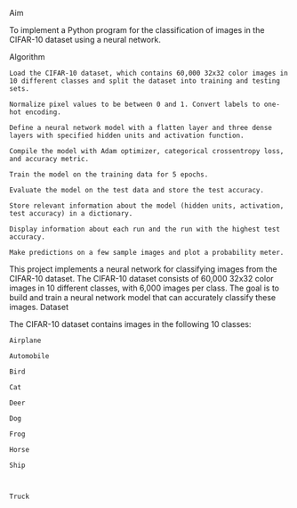 
Aim

To implement a Python program for the classification of images in the CIFAR-10 dataset using a neural network.

Algorithm

    Load the CIFAR-10 dataset, which contains 60,000 32x32 color images in 10 different classes and split the dataset into training and testing sets.

    Normalize pixel values to be between 0 and 1. Convert labels to one-hot encoding.

    Define a neural network model with a flatten layer and three dense layers with specified hidden units and activation function.

    Compile the model with Adam optimizer, categorical crossentropy loss, and accuracy metric.

    Train the model on the training data for 5 epochs.

    Evaluate the model on the test data and store the test accuracy.

    Store relevant information about the model (hidden units, activation, test accuracy) in a dictionary.

    Display information about each run and the run with the highest test accuracy.

    Make predictions on a few sample images and plot a probability meter.


This project implements a neural network for classifying images from the CIFAR-10 dataset. The CIFAR-10 dataset consists of 60,000 32x32 color images in 10 different classes, with 6,000 images per class. The goal is to build and train a neural network model that can accurately classify these images.
Dataset

The CIFAR-10 dataset contains images in the following 10 classes:

    Airplane

    Automobile

    Bird

    Cat

    Deer

    Dog

    Frog

    Horse

    Ship



    Truck
